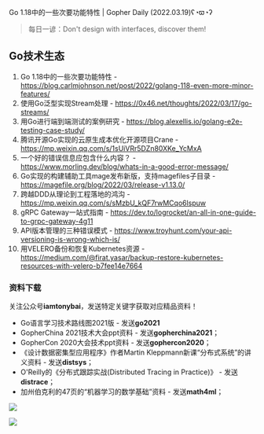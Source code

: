 Go 1.18中的一些次要功能特性 | Gopher Daily (2022.03.19)ʕ◔ϖ◔ʔ

>每日一谚：Don't design with interfaces, discover them!

## Go技术生态

1. Go 1.18中的一些次要功能特性 - https://blog.carlmjohnson.net/post/2022/golang-118-even-more-minor-features/
2. 使用Go泛型实现Stream处理 - https://0x46.net/thoughts/2022/03/17/go-streams/
3. 用Go进行端到端测试的案例研究 - https://blog.alexellis.io/golang-e2e-testing-case-study/
4. 腾讯开源Go实现的云原生成本优化开源项目Crane - https://mp.weixin.qq.com/s/1sUiVRr5DZn80XKe_YcMxA
5. 一个好的错误信息应包含什么内容？ - https://www.morling.dev/blog/whats-in-a-good-error-message/
6. Go实现的构建辅助工具mage发布新版，支持magefiles子目录 - https://magefile.org/blog/2022/03/release-v1.13.0/
7. 跨越DDD从理论到工程落地的鸿沟 - https://mp.weixin.qq.com/s/sMzbU_kQF7rwMCqo6lspuw
8. gRPC Gateway一站式指南 - https://dev.to/logrocket/an-all-in-one-guide-to-grpc-gateway-4g11
9. API版本管理的三种错误模式 - https://www.troyhunt.com/your-api-versioning-is-wrong-which-is/
10. 用VELERO备份和恢复Kubernetes资源 - https://medium.com/@firat.yasar/backup-restore-kubernetes-resources-with-velero-b7fee14e7664

### 资料下载

关注公众号**iamtonybai**，发送特定关键字获取对应精品资料！

* Go语言学习技术路线图2021版 - 发送**go2021**
* GopherChina 2021技术大会ppt资料 - 发送**gopherchina2021**；
* GopherCon 2020大会技术ppt资料 - 发送**gophercon2020**；
* 《设计数据密集型应用程序》作者Martin Kleppmann新课“分布式系统”的讲义资料 - 发送**distsys**；
* O'Reilly的《分布式跟踪实战(Distributed Tracing in Practice)》 - 发送**distrace**；
* 加州伯克利的47页的“机器学习的数学基础”资料 - 发送**math4ml**；

![](https://mmbiz.qpic.cn/mmbiz_png/cH6WzfQ94mb54jsFJZ3Knmz8obUsf3PBShthmdSw5E01TcYmUReGkj0BWpxHak1HlnlzHvLmKax53YSGr7aNlA/0?wx_fmt=png)

![](https://mmbiz.qpic.cn/mmbiz_png/cH6WzfQ94mb54jsFJZ3Knmz8obUsf3PBrSoqeMvoWCticN2cpU64fJ0FYQdXJhP7ia7WRh8628uOAsQYeE2NibRRw/0?wx_fmt=png)

